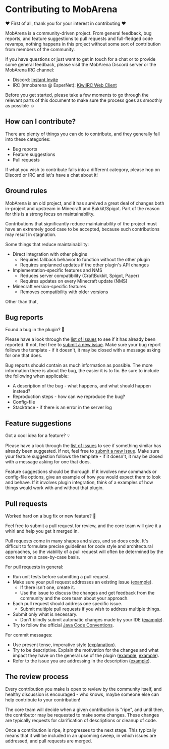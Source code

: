 # Contributing to MobArena

:heart: First of all, thank you for your interest in contributing :heart:

MobArena is a community-driven project. From general feedback, bug reports, and feature suggestions to pull requests and full-fledged code revamps, nothing happens in this project without some sort of contribution from members of the community.

If you have questions or just want to get in touch for a chat or to provide some general feedback, please visit the MobArena Discord server or the MobArena IRC channel:

- Discord: [Instant Invite](https://discordapp.com/invite/sddqVJd)
- IRC (#mobarena @ EsperNet): [KiwiIRC Web Client](https://kiwiirc.com/nextclient/#irc://irc.esper.net/#mobarena)

Before you get started, please take a few moments to go through the relevant parts of this document to make sure the process goes as smoothly as possible :relaxed:

## How can I contribute?

There are plenty of things you can do to contribute, and they generally fall into these categories:

- Bug reports
- Feature suggestions
- Pull requests

If what you wish to contribute falls into a different category, please hop on Discord or IRC and let's have a chat about it!

## Ground rules

MobArena is an old project, and it has survived a great deal of changes both in-project and upstream in Minecraft and Bukkit/Spigot. Part of the reason for this is a strong focus on maintainability.

Contributions that significantly reduce maintainability of the project must have an extremely good case to be accepted, because such contributions may result in stagnation.

Some things that reduce maintainability:

- Direct integration with other plugins
  - Requires fallback behavior to function without the other plugin
  - Requires unplanned updates if the other plugin's API changes
- Implementation-specific features and NMS
  - Reduces server compatibility (CraftBukkit, Spigot, Paper)
  - Requires updates on every Minecraft update (NMS)
- Minecraft version-specific features
  - Removes compatibility with older versions

Other than that,

## Bug reports

Found a bug in the plugin? :bug:

Please have a look through the [list of issues](https://github.com/garbagemule/MobArena/issues) to see if it has already been reported. If not, feel free to [submit a new issue](https://github.com/garbagemule/MobArena/issues/new). Make sure your bug report follows the template - if it doesn't, it may be closed with a message asking for one that does.

Bug reports should contain as much information as possible. The more information there is about the bug, the easier it is to fix. Be sure to include the following when applicable:

- A description of the bug - what happens, and what should happen instead?
- Reproduction steps - how can we reproduce the bug?
- Config-file
- Stacktrace - if there is an error in the server log

## Feature suggestions

Got a cool idea for a feature? :bulb:

Please have a look through the [list of issues](https://github.com/garbagemule/MobArena/issues) to see if something similar has already been suggested. If not, feel free to [submit a new issue](https://github.com/garbagemule/MobArena/issues/new). Make sure your feature suggestion follows the template - if it doesn't, it may be closed with a message asking for one that does.

Feature suggestions should be thorough. If it involves new commands or config-file options, give an example of how you would expect them to look and behave. If it involves plugin integration, think of a examples of how things would work with and without that plugin.

## Pull requests

Worked hard on a bug fix or new feature? :muscle:

Feel free to submit a pull request for review, and the core team will give it a whirl and help you get it merged in.

Pull requests come in many shapes and sizes, and so does code. It's difficult to formulate precise guidelines for code style and architectural approaches, so the viability of a pull request will often be determined by the core team on a case-by-case basis.

For pull requests in general:

- Run unit tests before submitting a pull request.
- Make sure your pull request addresses an existing issue ([example](https://github.com/garbagemule/MobArena/pull/410)).
  - If there isn't one, create it.
  - Use the issue to discuss the changes and get feedback from the community and the core team about your approach.
- Each pull request should address one specific issue.
  - Submit multiple pull requests if you wish to address multiple things.
- Submit only what is necessary.
  - Don't blindly submit automatic changes made by your IDE ([example](https://github.com/garbagemule/MobArena/pull/314/files)).
- Try to follow the official [Java Code Conventions](http://www.oracle.com/technetwork/java/codeconvtoc-136057.html).

For commit messages:

- Use present tense, imperative style ([explanation](https://stackoverflow.com/a/3580764/2221849)).
- Try to be descriptive. Explain the motivation for the changes and what impact they have on the general use of the plugin ([example](https://github.com/garbagemule/MobArena/commit/8d9764d8e9fc0b2af5d7a331728eac6a9e0f220c), [example](https://github.com/garbagemule/MobArena/commit/94d198c4d0c9cd492980fe28de3255bb932000dc)).
- Refer to the issue you are addressing in the description ([example](https://github.com/garbagemule/MobArena/commit/31aa4c15a1daa886d2f82e40736d5e45325d9be5)).

## The review process

Every contribution you make is open to review by the community itself, and healthy discussion is encouraged - who knows, maybe someone else can help contribute to your contribution!

The core team will decide when a given contribution is "ripe", and until then, the contributor may be requested to make some changes. These changes are typically requests for clarification of descriptions or cleanup of code.

Once a contribution is ripe, it progresses to the next stage. This typically means that it will be included in an upcoming sweep, in which issues are addressed, and pull requests are merged.
